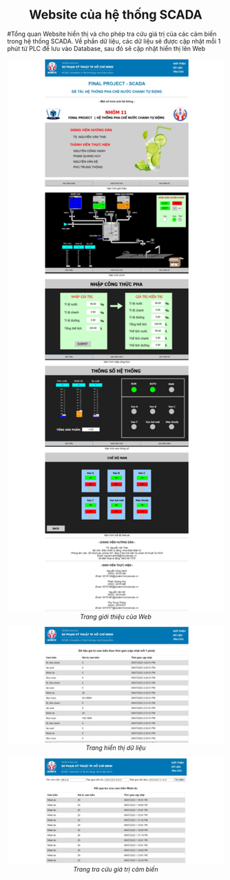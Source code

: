 <p align="center">
 <h1 align="center">Website của hệ thống SCADA</h1>
</p>
#Tổng quan
Website hiển thị và cho phép tra cứu giá trị của các cảm biến trong hệ thống SCADA. Về phần dữ liệu, các dữ liệu sẽ được cập nhật mỗi 1 phút từ PLC để lưu vào Database, sau đó sẽ cập nhật hiển thị lên Web
<p align="center">
  <img src="image/GioiThieu.jpeg" width=600><br/>
  <i>Trang giới thiệu của Web</i>
</p>
<p align="center">
  <img src="image/DuLieu.jpg" width=600><br/>
  <i>Trang hiển thị dữ liệu</i>
</p>
<p align="center">
  <img src="image/TraCuu.jpeg" width=600><br/>
  <i>Trang tra cứu giá trị cảm biến</i>
</p>
